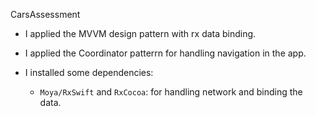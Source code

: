 
CarsAssessment

* I applied the MVVM design pattern with rx data binding.
    
* I applied the Coordinator patterrn for handling navigation in the app.

* I installed some dependencies:
   - `Moya/RxSwift` and `RxCocoa`: for handling network and binding the data.
